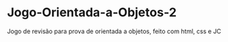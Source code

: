 # Jogo-Orientada-a-Objetos-2
Jogo de revisão para prova de orientada a objetos, feito com html, css e JC
